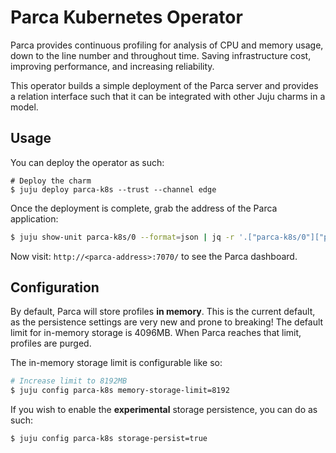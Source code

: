 # Parca Kubernetes Operator

Parca provides continuous profiling for analysis of CPU and memory usage, down to the line number
and throughout time. Saving infrastructure cost, improving performance, and increasing reliability.

This operator builds a simple deployment of the Parca server and provides a relation interface such
that it can be integrated with other Juju charms in a model.

## Usage

You can deploy the operator as such:

```shell
# Deploy the charm
$ juju deploy parca-k8s --trust --channel edge
```

Once the deployment is complete, grab the address of the Parca application:

```bash
$ juju show-unit parca-k8s/0 --format=json | jq -r '.["parca-k8s/0"]["public-address"]'
```

Now visit: `http://<parca-address>:7070/` to see the Parca dashboard.

## Configuration

By default, Parca will store profiles **in memory**. This is the current default, as the
persistence settings are very new and prone to breaking! The default limit for in-memory storage is
4096MB. When Parca reaches that limit, profiles are purged.

The in-memory storage limit is configurable like so:

```bash
# Increase limit to 8192MB
$ juju config parca-k8s memory-storage-limit=8192
```

If you wish to enable the **experimental** storage persistence, you can do as such:

```bash
$ juju config parca-k8s storage-persist=true
```
